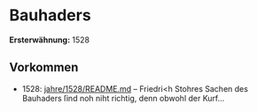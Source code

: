 # Bauhaders

**Ersterwähnung:** 1528

## Vorkommen
- 1528: [jahre/1528/README.md](../jahre/1528/README.md) – Friedri<h Stohres Sachen des Bauhaders ſind noh
niht richtig, denn obwohl der Kurf...
